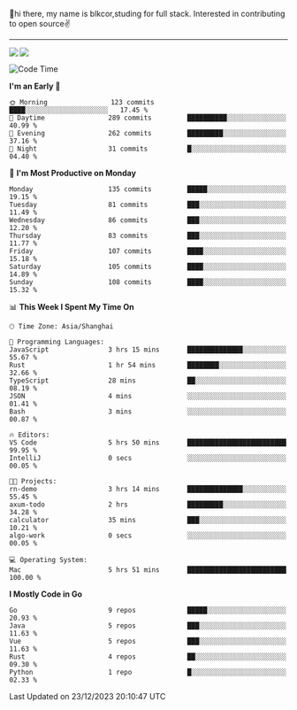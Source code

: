 👋hi there, my name is blkcor,studing for full stack.
Interested in contributing to open source✌️

<hr/>

![](https://github-readme-stats.vercel.app/api?username=blkcor)
<a href="https://github.com/blkcor/github-readme-stats">
    <img align="left" src="https://github-readme-stats.vercel.app/api/top-langs/?username=blkcor&hide=jupyter%20notebook,shaderlab,tex,c%23&langs_count=9" />
</a>


<!--START_SECTION:waka-->
![Code Time](http://img.shields.io/badge/Code%20Time-812%20hrs%208%20mins-blue)

**I'm an Early 🐤** 

```text
🌞 Morning                123 commits         ████░░░░░░░░░░░░░░░░░░░░░   17.45 % 
🌆 Daytime                289 commits         ██████████░░░░░░░░░░░░░░░   40.99 % 
🌃 Evening                262 commits         █████████░░░░░░░░░░░░░░░░   37.16 % 
🌙 Night                  31 commits          █░░░░░░░░░░░░░░░░░░░░░░░░   04.40 % 
```
📅 **I'm Most Productive on Monday** 

```text
Monday                   135 commits         █████░░░░░░░░░░░░░░░░░░░░   19.15 % 
Tuesday                  81 commits          ███░░░░░░░░░░░░░░░░░░░░░░   11.49 % 
Wednesday                86 commits          ███░░░░░░░░░░░░░░░░░░░░░░   12.20 % 
Thursday                 83 commits          ███░░░░░░░░░░░░░░░░░░░░░░   11.77 % 
Friday                   107 commits         ████░░░░░░░░░░░░░░░░░░░░░   15.18 % 
Saturday                 105 commits         ████░░░░░░░░░░░░░░░░░░░░░   14.89 % 
Sunday                   108 commits         ████░░░░░░░░░░░░░░░░░░░░░   15.32 % 
```


📊 **This Week I Spent My Time On** 

```text
🕑︎ Time Zone: Asia/Shanghai

💬 Programming Languages: 
JavaScript               3 hrs 15 mins       ██████████████░░░░░░░░░░░   55.67 % 
Rust                     1 hr 54 mins        ████████░░░░░░░░░░░░░░░░░   32.66 % 
TypeScript               28 mins             ██░░░░░░░░░░░░░░░░░░░░░░░   08.19 % 
JSON                     4 mins              ░░░░░░░░░░░░░░░░░░░░░░░░░   01.41 % 
Bash                     3 mins              ░░░░░░░░░░░░░░░░░░░░░░░░░   00.87 % 

🔥 Editors: 
VS Code                  5 hrs 50 mins       █████████████████████████   99.95 % 
IntelliJ                 0 secs              ░░░░░░░░░░░░░░░░░░░░░░░░░   00.05 % 

🐱‍💻 Projects: 
rn-demo                  3 hrs 14 mins       ██████████████░░░░░░░░░░░   55.45 % 
axum-todo                2 hrs               █████████░░░░░░░░░░░░░░░░   34.28 % 
calculator               35 mins             ███░░░░░░░░░░░░░░░░░░░░░░   10.21 % 
algo-work                0 secs              ░░░░░░░░░░░░░░░░░░░░░░░░░   00.05 % 

💻 Operating System: 
Mac                      5 hrs 51 mins       █████████████████████████   100.00 % 
```

**I Mostly Code in Go** 

```text
Go                       9 repos             █████░░░░░░░░░░░░░░░░░░░░   20.93 % 
Java                     5 repos             ███░░░░░░░░░░░░░░░░░░░░░░   11.63 % 
Vue                      5 repos             ███░░░░░░░░░░░░░░░░░░░░░░   11.63 % 
Rust                     4 repos             ██░░░░░░░░░░░░░░░░░░░░░░░   09.30 % 
Python                   1 repo              █░░░░░░░░░░░░░░░░░░░░░░░░   02.33 % 
```




 Last Updated on 23/12/2023 20:10:47 UTC
<!--END_SECTION:waka-->


